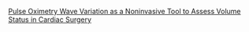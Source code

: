 [Pulse Oximetry Wave Variation as a Noninvasive Tool to Assess Volume Status in Cardiac Surgery](https://www.ncbi.nlm.nih.gov/pmc/articles/PMC2695599/)